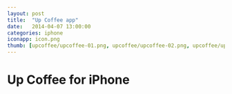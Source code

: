 ```yaml
---
layout: post
title:  "Up Coffee app"
date:   2014-04-07 13:00:00
categories: iphone
iconapp: icon.png
thumb: [upcoffee/upcoffee-01.png, upcoffee/upcoffee-02.png, upcoffee/upcoffee-03.png, upcoffee/upcoffee-04.png, upcoffee/upcoffee-05.png]
---
```


# Up Coffee for iPhone